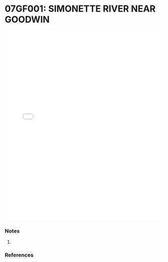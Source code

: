 # 07GF001: SIMONETTE RIVER NEAR GOODWIN

<iframe src="/_static/stations/07GF001_fdc.html" width="100%" height="600" frameborder="0"></iframe>

### Notes
1. 

### References


